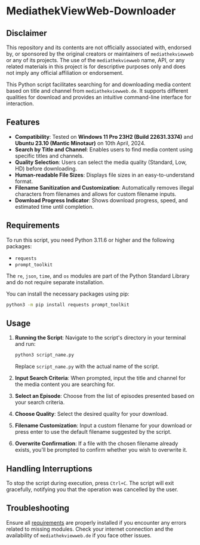 # MediathekViewWeb-Downloader

## Disclaimer
This repository and its contents are not officially associated with, endorsed by, or sponsored by the original creators or maintainers of `mediathekviewweb` or any of its projects. The use of the `mediathekviewweb` name, API, or any related materials in this project is for descriptive purposes only and does not imply any official affiliation or endorsement.

This Python script facilitates searching for and downloading media content based on title and channel from `mediathekviewweb.de`. It supports different qualities for download and provides an intuitive command-line interface for interaction.

## Features

- **Compatibility**: Tested on **Windows 11 Pro 23H2 (Build 22631.3374)** and **Ubuntu 23.10 (Mantic Minotaur)** on 10th April, 2024.
- **Search by Title and Channel**: Enables users to find media content using specific titles and channels.
- **Quality Selection**: Users can select the media quality (Standard, Low, HD) before downloading.
- **Human-readable File Sizes**: Displays file sizes in an easy-to-understand format.
- **Filename Sanitization and Customization**: Automatically removes illegal characters from filenames and allows for custom filename inputs.
- **Download Progress Indicator**: Shows download progress, speed, and estimated time until completion.

## Requirements

To run this script, you need Python 3.11.6 or higher and the following packages:
- `requests`
- `prompt_toolkit`

The `re`, `json`, `time`, and `os` modules are part of the Python Standard Library and do not require separate installation.

You can install the necessary packages using pip:

```sh
python3 -m pip install requests prompt_toolkit
```

## Usage

1. **Running the Script**:
   Navigate to the script's directory in your terminal and run:

   ```sh
   python3 script_name.py
   ```

   Replace `script_name.py` with the actual name of the script.

2. **Input Search Criteria**:
   When prompted, input the title and channel for the media content you are searching for.

3. **Select an Episode**:
   Choose from the list of episodes presented based on your search criteria.

4. **Choose Quality**:
   Select the desired quality for your download.

5. **Filename Customization**:
   Input a custom filename for your download or press enter to use the default filename suggested by the script.

6. **Overwrite Confirmation**:
   If a file with the chosen filename already exists, you'll be prompted to confirm whether you wish to overwrite it.

## Handling Interruptions

To stop the script during execution, press `Ctrl+C`. The script will exit gracefully, notifying you that the operation was cancelled by the user.

## Troubleshooting

Ensure all [requirements](#requirements) are properly installed if you encounter any errors related to missing modules. Check your internet connection and the availability of `mediathekviewweb.de` if you face other issues.
